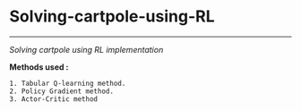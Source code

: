# Solving-cartpole-using-RL
___


_Solving cartpole using RL implementation_

**Methods used :**
```
1. Tabular Q-learning method. 
2. Policy Gradient method.
3. Actor-Critic method
```

